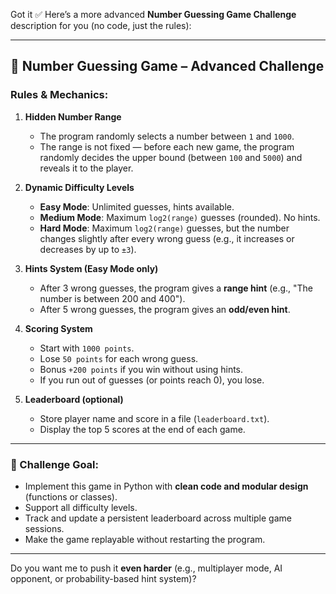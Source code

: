 Got it ✅ Here’s a more advanced **Number Guessing Game Challenge** description for you (no code, just the rules):

---

## 🔢 Number Guessing Game – Advanced Challenge

### Rules & Mechanics:

1. **Hidden Number Range**

   - The program randomly selects a number between `1` and `1000`.
   - The range is not fixed — before each new game, the program randomly decides the upper bound (between `100` and `5000`) and reveals it to the player.

2. **Dynamic Difficulty Levels**

   - **Easy Mode**: Unlimited guesses, hints available.
   - **Medium Mode**: Maximum `log2(range)` guesses (rounded). No hints.
   - **Hard Mode**: Maximum `log2(range)` guesses, but the number changes slightly after every wrong guess (e.g., it increases or decreases by up to `±3`).

3. **Hints System (Easy Mode only)**

   - After 3 wrong guesses, the program gives a **range hint** (e.g., "The number is between 200 and 400").
   - After 5 wrong guesses, the program gives an **odd/even hint**.

4. **Scoring System**

   - Start with `1000 points`.
   - Lose `50 points` for each wrong guess.
   - Bonus `+200 points` if you win without using hints.
   - If you run out of guesses (or points reach 0), you lose.

5. **Leaderboard (optional)**

   - Store player name and score in a file (`leaderboard.txt`).
   - Display the top 5 scores at the end of each game.

---

### 🎯 Challenge Goal:

- Implement this game in Python with **clean code and modular design** (functions or classes).
- Support all difficulty levels.
- Track and update a persistent leaderboard across multiple game sessions.
- Make the game replayable without restarting the program.

---

Do you want me to push it **even harder** (e.g., multiplayer mode, AI opponent, or probability-based hint system)?
